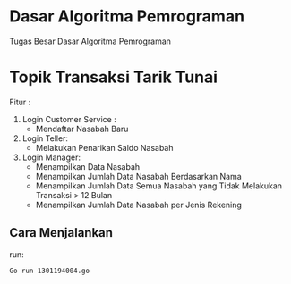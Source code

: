 # Dasar Algoritma Pemrograman
Tugas Besar Dasar Algoritma Pemrograman

# Topik Transaksi Tarik Tunai
Fitur :
1. Login Customer Service :
   - Mendaftar Nasabah Baru  
2. Login Teller:
   - Melakukan Penarikan Saldo Nasabah
3. Login Manager:
   - Menampilkan Data Nasabah
   - Menampilkan Jumlah Data Nasabah Berdasarkan Nama
   - Menampilkan Jumlah Data Semua Nasabah yang Tidak Melakukan Transaksi > 12 Bulan
   - Menampilkan Jumlah Data Nasabah per Jenis Rekening

## Cara Menjalankan 

run:

    Go run 1301194004.go
